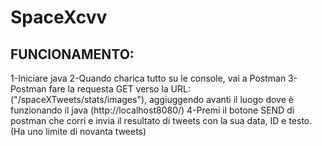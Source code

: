 # SpaceXcvv

## FUNCIONAMENTO:
1-Iniciare java 
2-Quando charica tutto su le console, vai a Postman
3-Postman fare la requesta GET verso la URL: ("/spaceXTweets/stats/images"), aggiuggendo avanti il luogo dove è funzionando il java (http://localhost8080/)
4-Premi il botone SEND di postman che corri e invia il resultato di tweets con la sua data, ID e testo.
(Ha uno limite di novanta tweets)
